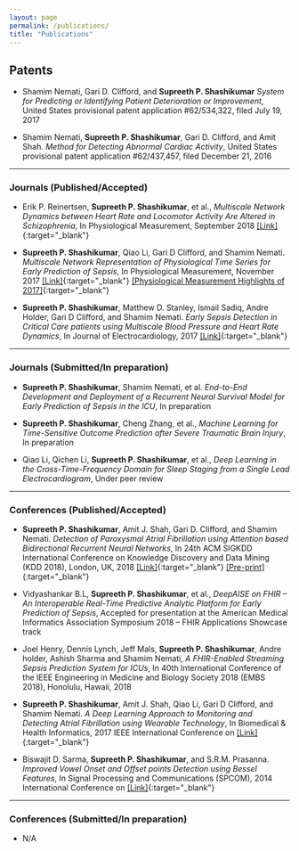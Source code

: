 ```yaml
---
layout: page
permalink: /publications/
title: "Publications"
---
```


## Patents 

+ Shamim Nemati, Gari D. Clifford, and **Supreeth P. Shashikumar** *System for Predicting or Identifying Patient Deterioration or Improvement*, United States provisional patent application #62/534,322, filed July 19, 2017

+ Shamim Nemati, **Supreeth P. Shashikumar**, Gari D. Clifford, and Amit Shah. *Method for Detecting Abnormal Cardiac Activity*, United States provisional patent application #62/437,457, filed December 21, 2016

---
### Journals (Published/Accepted)

+ Erik P. Reinertsen, **Supreeth P. Shashikumar**, et al., *Multiscale Network Dynamics between Heart Rate and Locomotor Activity Are Altered in Schizophrenia*, In Physiological Measurement, September 2018 [[Link]](http://iopscience.iop.org/article/10.1088/1361-6579/aae1ed){:target="_blank"}

+ **Supreeth P. Shashikumar**, Qiao Li, Gari D Clifford, and Shamim Nemati. *Multiscale Network Representation of Physiological Time Series for Early Prediction of Sepsis*, In Physiological Measurement, November 2017 [[Link]](http://iopscience.iop.org/article/10.1088/1361-6579/aa9772){:target="_blank"} [[Physiological Measurement Highlights of 2017]](http://iopscience.iop.org/journal/0967-3334/page/Highlights_of_2017){:target="_blank"}

+ **Supreeth P. Shashikumar**, Matthew D. Stanley, Ismail Sadiq, Andre Holder, Gari D Clifford, and Shamim Nemati. *Early Sepsis Detection in Critical Care patients using Multiscale Blood Pressure and Heart Rate Dynamics*, In Journal of Electrocardiology, 2017 [[Link]](http://www.sciencedirect.com/science/article/pii/S0022073617302546){:target="_blank"}

---
### Journals (Submitted/In preparation)

+ **Supreeth P. Shashikumar**, Shamim Nemati, et al. *End-to-End Development and Deployment of a Recurrent Neural Survival Model for Early Prediction of Sepsis in the ICU*, In preparation

+ **Supreeth P. Shashikumar**, Cheng Zhang, et al., *Machine Learning for Time-Sensitive Outcome Prediction after Severe Traumatic Brain Injury*, In preparation

+ Qiao Li, Qichen Li, **Supreeth P. Shashikumar**, et al., *Deep Learning in the Cross-Time-Frequency Domain for Sleep Staging from a Single Lead Electrocardiogram*, Under peer review

---
### Conferences (Published/Accepted)

+ **Supreeth P. Shashikumar**, Amit J. Shah, Gari D. Clifford, and Shamim Nemati.  *Detection of Paroxysmal Atrial Fibrillation using Attention based Bidirectional Recurrent Neural Networks*, In 24th ACM SIGKDD International Conference on Knowledge Discovery and Data Mining (KDD 2018), London, UK, 2018 [[Link]](https://dl.acm.org/citation.cfm?id=3219912){:target="_blank"} [[Pre-print]](https://arxiv.org/abs/1805.09133){:target="_blank"}

+ Vidyashankar B.L, **Supreeth P. Shashikumar**, et al., *DeepAISE on FHIR – An Interoperable Real-Time Predictive Analytic Platform for Early Prediction of Sepsis*, Accepted for presentation at the American Medical Informatics Association Symposium 2018 – FHIR Applications Showcase track

+ Joel Henry, Dennis Lynch, Jeff Mals, **Supreeth P. Shashikumar**, Andre holder, Ashish Sharma and Shamim Nemati, *A FHIR-Enabled Streaming Sepsis Prediction System for ICUs*, In 40th International Conference of the IEEE Engineering in Medicine and Biology Society 2018 (EMBS 2018), Honolulu, Hawaii, 2018

+ **Supreeth P. Shashikumar**, Amit J. Shah, Qiao Li, Gari D Clifford, and Shamim Nemati. *A Deep Learning Approach to Monitoring and Detecting Atrial Fibrillation using Wearable Technology*, In Biomedical & Health Informatics, 2017 IEEE International Conference on [[Link]](http://ieeexplore.ieee.org/abstract/document/7897225/){:target="_blank"}

+ Biswajit D. Sarma, **Supreeth P. Shashikumar**, and S.R.M. Prasanna. *Improved Vowel Onset and Offset points Detection using Bessel Features*, In Signal Processing and Communications (SPCOM), 2014 International Conference on [[Link]](http://ieeexplore.ieee.org/abstract/document/6983913/){:target="_blank"}

--- 
### Conferences (Submitted/In preparation)

+ N/A
